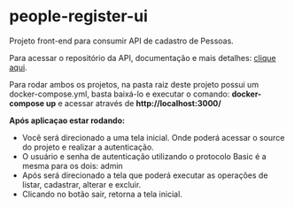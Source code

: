 # people-register-ui
Projeto front-end para consumir API de cadastro de Pessoas.

Para acessar o repositório da API, documentação e mais detalhes: <a href="https://github.com/kevinzamperetti/people-register" target="_blank">clique aqui</a>.

Para rodar ambos os projetos, na pasta raiz deste projeto possui um docker-compose.yml, basta baixá-lo e executar o comando: **docker-compose up** e acessar através de **http://localhost:3000/**

**Após aplicaçao estar rodando:**
- Você será direcionado a uma tela inicial. Onde poderá acessar o source do projeto e realizar a autenticação. 
- O usuário e senha de autenticação utilizando o protocolo Basic é a mesma para os dois: admin
- Após será direcionado a tela que poderá executar as operações de listar, cadastrar, alterar e excluir.
- Clicando no botão sair, retorna a tela inicial.
